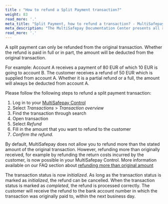 ```yaml
---
title : "How to refund a Split Payment transaction?"
weight: 83
read_more: '.'
meta_title: "Split Payment, how to refund a transaction? - MultiSafepay Docs"
meta_description: "The MultiSafepay Documentation Center presents all relevant information about our Plugins and API. You can also find support pages for payment methods, tools and general questions as well as the contact details of our Support and Integration Teams."
read_more: '.'
---
```


A split payment can only be refunded from the original transaction. Whether the refund is paid in full or in part, the amount will be deducted from the original transaction.

For example: Account A receives a payment of 80 EUR of which 10 EUR is going to account B. The customer receives a refund of 50 EUR which is supplied from account A. Whether it is a partial refund or a full, the amount will always be deducted from account A. 

Please follow the following steps to refund a split payment transaction:

1. Log in to your [MultiSafepay Control](https://merchant.multisafepay.com)
2. Select _Transactions_ > _Transaction overview_
3. Find the transaction through search
4. Open transaction
5. Select _Refund_
6. Fill in the amount that you want to refund to the customer
7. _Confirm the refund._

By default, MultiSafepay does not allow you to refund more than the stated amount of the original transaction. However, refunding more than originally received, for example by refunding the return costs incurred by the customer, is now possible in your MultiSafepay Control. More information available on our FAQ section about [refunding more than original amount](/faq/finance/refund-more-than-original-amount)

The transaction status is now _initialized_. As long as the transaction status is marked as _initialized_, the refund can be cancelled. When the transaction status is marked as _completed_, the refund is processed correctly. The customer will receive the refund to the bank account number in which the transaction was originally paid to, within the next business day.